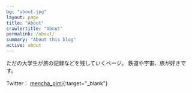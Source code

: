 ```yaml
---
bg: "about.jpg"
layout: page
title: "About"
crawlertitle: "About"
permalink: /about/
summary: "About this blog"
active: about
---
```

ただの大学生が旅の記録などを残していくページ。
鉄道や宇宙、旅が好きです。

Twitter： [mencha_pimi](https://twitter.com/mencha_pimi){:target="_blank"}
